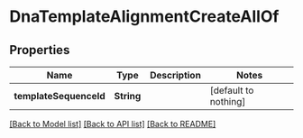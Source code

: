 # DnaTemplateAlignmentCreateAllOf


## Properties
Name | Type | Description | Notes
------------ | ------------- | ------------- | -------------
**templateSequenceId** | **String** |  | [default to nothing]


[[Back to Model list]](../README.md#models) [[Back to API list]](../README.md#api-endpoints) [[Back to README]](../README.md)


